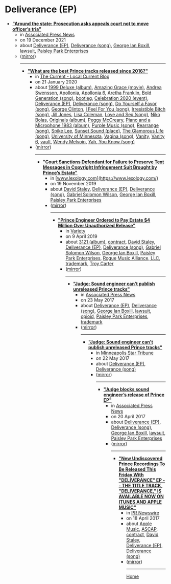 # Deliverance (EP)

 - [**"Around the state: Prosecution asks appeals court not to move officer’s tria"**](https://apnews.com/article/shootings-minnesota-st-paul-state-courts-philando-castile-c00b71de75e4430680d5bc65937fb380)<ul><li>in [Associated Press News](https://apnews.com/)</li><li>on 19 December 2021</li><li>about [Deliverance (EP)](../../../topics/ep/deliverance/index.md), [Deliverance (song)](../../../topics/song/deliverance/index.md), [George Ian Boxill](../../../topics/george-ian-boxill/index.md), [lawsuit](../../../topics/lawsuit/index.md), [Paisley Park Enterprises](../../../topics/paisley-park-enterprises/index.md)</li><li>([mirror](https://web.archive.org/web/*/https://apnews.com/article/shootings-minnesota-st-paul-state-courts-philando-castile-c00b71de75e4430680d5bc65937fb380))</li><ul>

----

 - [**"What are the best Prince tracks released since 2016?"**](https://blog.thecurrent.org/2020/01/what-are-the-best-prince-tracks-released-since-2016/)<ul><li>in [The Current - Local Current Blog](https://blog.thecurrent.org/)</li><li>on 21 January 2020</li><li>about [1999 Deluxe (album)](../../../topics/album/1999-deluxe/index.md), [Amazing Grace (movie)](../../../topics/movie/amazing-grace/index.md), [Andrea Swensson](../../../topics/andrea-swensson/index.md), [Apollonia](../../../topics/apollonia/index.md), [Apollonia 6](../../../topics/apollonia-6/index.md), [Aretha Franklin](../../../topics/aretha-franklin/index.md), [Bold Generation (song)](../../../topics/song/bold-generation/index.md), [bootleg](../../../topics/bootleg/index.md), [Celebration 2020 (event)](../../../topics/event/celebration-2020/index.md), [Deliverance (EP)](../../../topics/ep/deliverance/index.md), [Deliverance (song)](../../../topics/song/deliverance/index.md), [Do Yourself a Favor (song)](../../../topics/song/do-yourself-a-favor/index.md), [George Clinton](../../../topics/george-clinton/index.md), [I Feel For You (song)](../../../topics/song/i-feel-for-you/index.md), [Irresistible Bitch (song)](../../../topics/song/irresistible-bitch/index.md), [Jill Jones](../../../topics/jill-jones/index.md), [Lisa Coleman](../../../topics/lisa-coleman/index.md), [Love and Sex (song)](../../../topics/song/love-and-sex/index.md), [Niko Bolas](../../../topics/niko-bolas/index.md), [Originals (album)](../../../topics/album/originals/index.md), [Peggy McCreary](../../../topics/peggy-mccreary/index.md), [Piano and a Microphone 1983 (album)](../../../topics/album/piano-and-a-microphone-1983/index.md), [Purple Music (song)](../../../topics/song/purple-music/index.md), [Rearrange (song)](../../../topics/song/rearrange/index.md), [Spike Lee](../../../topics/spike-lee/index.md), [Sunset Sound (place)](../../../topics/place/sunset-sound/index.md), [The Glamorous Life (song)](../../../topics/song/the-glamorous-life/index.md), [University of Minnesota](../../../topics/university-of-minnesota/index.md), [Vagina (song)](../../../topics/song/vagina/index.md), [Vanity](../../../topics/vanity/index.md), [Vanity 6](../../../topics/vanity-6/index.md), [vault](../../../topics/vault/index.md), [Wendy Melvoin](../../../topics/wendy-melvoin/index.md), [Yah, You Know (song)](../../../topics/song/yah-you-know/index.md)</li><li>([mirror](https://web.archive.org/web/*/https://blog.thecurrent.org/2020/01/what-are-the-best-prince-tracks-released-since-2016/))</li><ul>

----

 - [**"Court Sanctions Defendant for Failure to Preserve Text Messages in Copyright Infringement Suit Brought by Prince’s Estate"**](https://www.lexology.com/library/detail.aspx?g=ff9d02bd-b6be-485d-b249-e3ecc172bb1f)<ul><li>in [www.lexology.com](https://www.lexology.com/)</li><li>on 19 November 2019</li><li>about [David Staley](../../../topics/david-staley/index.md), [Deliverance (EP)](../../../topics/ep/deliverance/index.md), [Deliverance (song)](../../../topics/song/deliverance/index.md), [Gabriel Solomon Wilson](../../../topics/gabriel-solomon-wilson/index.md), [George Ian Boxill](../../../topics/george-ian-boxill/index.md), [Paisley Park Enterprises](../../../topics/paisley-park-enterprises/index.md)</li><li>([mirror](https://web.archive.org/web/*/https://www.lexology.com/library/detail.aspx?g=ff9d02bd-b6be-485d-b249-e3ecc172bb1f))</li><ul>

----

 - [**"Prince Engineer Ordered to Pay Estate $4 Million Over Unauthorized Release"**](https://variety.com/2019/biz/news/prince-engineer-pay-estate-4-million-unauthorized-release-1203184099/)<ul><li>in [Variety](https://variety.com/)</li><li>on 9 April 2019</li><li>about [3121 (album)](../../../topics/album/3121/index.md), [contract](../../../topics/contract/index.md), [David Staley](../../../topics/david-staley/index.md), [Deliverance (EP)](../../../topics/ep/deliverance/index.md), [Deliverance (song)](../../../topics/song/deliverance/index.md), [Gabriel Solomon Wilson](../../../topics/gabriel-solomon-wilson/index.md), [George Ian Boxill](../../../topics/george-ian-boxill/index.md), [Paisley Park Enterprises](../../../topics/paisley-park-enterprises/index.md), [Rogue Music Alliance, LLC](../../../topics/rogue-music-alliance-llc/index.md), [trademark](../../../topics/trademark/index.md), [Troy Carter](../../../topics/troy-carter/index.md)</li><li>([mirror](https://web.archive.org/web/*/https://variety.com/2019/biz/news/prince-engineer-pay-estate-4-million-unauthorized-release-1203184099/))</li><ul>

----

 - [**"Judge: Sound engineer can’t publish unreleased Prince tracks"**](https://apnews.com/28f8d4317b3b43219621f58a3252addb)<ul><li>in [Associated Press News](https://apnews.com/)</li><li>on 23 May 2017</li><li>about [Deliverance (EP)](../../../topics/ep/deliverance/index.md), [Deliverance (song)](../../../topics/song/deliverance/index.md), [George Ian Boxill](../../../topics/george-ian-boxill/index.md), [lawsuit](../../../topics/lawsuit/index.md), [opioid](../../../topics/opioid/index.md), [Paisley Park Enterprises](../../../topics/paisley-park-enterprises/index.md), [trademark](../../../topics/trademark/index.md)</li><li>([mirror](https://web.archive.org/web/*/https://apnews.com/28f8d4317b3b43219621f58a3252addb))</li><ul>

----

 - [**"Judge: Sound engineer can't publish unreleased Prince tracks"**](https://www.startribune.com/judge-sound-engineer-can-t-publish-unreleased-prince-tracks/423717653/)<ul><li>in [Minneapolis Star Tribune](https://www.startribune.com/)</li><li>on 22 May 2017</li><li>about [Deliverance (EP)](../../../topics/ep/deliverance/index.md), [Deliverance (song)](../../../topics/song/deliverance/index.md)</li><li>([mirror](https://web.archive.org/web/*/https://www.startribune.com/judge-sound-engineer-can-t-publish-unreleased-prince-tracks/423717653/))</li><ul>

----

 - [**"Judge blocks sound engineer’s release of Prince EP"**](https://apnews.com/194582ccc441427d9c3b8b644ac5dcc0)<ul><li>in [Associated Press News](https://apnews.com/)</li><li>on 20 April 2017</li><li>about [Deliverance (EP)](../../../topics/ep/deliverance/index.md), [Deliverance (song)](../../../topics/song/deliverance/index.md), [George Ian Boxill](../../../topics/george-ian-boxill/index.md), [lawsuit](../../../topics/lawsuit/index.md), [Paisley Park Enterprises](../../../topics/paisley-park-enterprises/index.md)</li><li>([mirror](https://web.archive.org/web/*/https://apnews.com/194582ccc441427d9c3b8b644ac5dcc0))</li><ul>

----

 - [**"New Undiscovered Prince Recordings To Be Released This Friday With "DELIVERANCE" EP -- THE TITLE TRACK, "DELIVERANCE," IS AVAILABLE NOW ON ITUNES AND APPLE MUSIC"**](https://www.prnewswire.com/news-releases/new-undiscovered-prince-recordings-to-be-released-this-friday-with-deliverance-ep-300441519.html)<ul><li>in [PR Newswire](https://www.prnewswire.com/)</li><li>on 18 April 2017</li><li>about [Apple Music](../../../topics/apple-music/index.md), [ASCAP](../../../topics/ascap/index.md), [contract](../../../topics/contract/index.md), [David Staley](../../../topics/david-staley/index.md), [Deliverance (EP)](../../../topics/ep/deliverance/index.md), [Deliverance (song)](../../../topics/song/deliverance/index.md)</li><li>([mirror](https://web.archive.org/web/*/https://www.prnewswire.com/news-releases/new-undiscovered-prince-recordings-to-be-released-this-friday-with-deliverance-ep-300441519.html))</li><ul>

----

[Home](../index.md)
